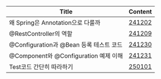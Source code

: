 

| Title                            | Content                                         |
|----------------------------------|-------------------------------------------------|
| 왜 Spring은 Annotation으로 다룰까       | [241202](./src/main/java/org/example/TIL241202) |
| @RestController의 역할              | [241209](./src/main/java/org/example/TIL241209) |
| @Configuration과 @Bean 등록 테스트 코드  | [241230](./src/main/java/org/example/TIL241230) |
| @Component와 @Configuration 예제 이해 | [241231](./src/main/java/org/example/TIL241231) |                                      |
| Test코드 간단히 따라하기                  | [250101](./src/main/java/org/example/TIL250101) |   
